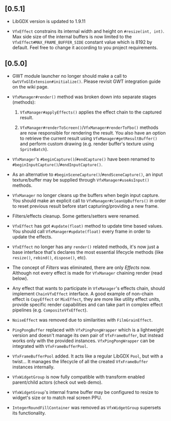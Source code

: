 ## [0.5.1]

- LibGDX version is updated to 1.9.11

- `VfxEffect` constrains its internal width and height on `#resize(int, int)`.
Max side size of the internal buffers is now limited to the `VfxEffect#MAX_FRAME_BUFFER_SIDE` constant value which is 8192 by default.
Feel free to change it according to you project requirements.

## [0.5.0]

- GWT module launcher no longer should make a call to `GwtVfxGlExtension#initialize()`. 
Please revisit GWT integration guide on the wiki page.

- `VfxManager#render()` method was broken down into separate stages (methods):

    1. `VfxManager#applyEffects()` applies the effect chain to the captured result.
    
    2. `VfxManager#renderToScreen()`/`VfxManager#renderToFbo()` methods are now responsible for rendering the result. 
    You also have an option to retrieve the current result using `VfxManager#getResultBuffer()` and perform custom drawing (e.g. render buffer's texture using `SpriteBatch`).
    
- `VfxManager`'s `#beginCapture()`/`#endCapture()` have been renamed to `#beginInputCapture()`/`#endInputCapture()`.

- As an alternative to `#beginSceneCapture()`/`#endSceneCapture()`, 
an input texture/buffer may be supplied through `VfxManager#useAsInput()` methods.

- `VfxManager` no longer cleans up the buffers when begin input capture. 
You should make an explicit call to `VfxManager#cleanUpBuffers()` 
in order to reset previous result before start capturing/providing a new frame.

- Filters/effects cleanup. Some getters/setters were renamed.

- `VfxEffect` has got `#update(float)` method to update time based values. You should call `VfxManager#update(float)` every frame in order to update the effects.

- `VfxEffect` no longer has any `render()` related methods, it's now just a base interface that's declares the most essential lifecycle methods (like `resize()`, `rebind()`, `dispose()`, etc).

- The concept of _Filters_ was eliminated, there are only _Effects_ now. Although not every effect is made for `VfxManager` chaining render (read below).

- Any effect that wants to participate in `VfxManager`'s effects chain, should implement `ChainVfxEffect` interface. A good example of non-chain effect is `CopyEffect` or `MixEffect`, they are more like utility effect units, provide specific render capabilities and can take part in complex effect pipelines (e.g. `CompositeVfxEffect`).   

- `NoiseEffect` was removed due to similarities with `FilmGrainEffect`.

- `PingPongBuffer` replaced with `VfxPingPongWrapper` which is a lightweight version and doesn't manage its own pair of `VfxFrameBuffer`, but instead works only with the provided instances.
`VfxPingPongWrapper` can be integrated with `VfxFrameBufferPool`.

- `VfxFrameBufferPool` added. It acts like a regular LibGDX `Pool`, but with a twist... It manages the lifecycle of all the created `VfxFrameBuffer` instances internally.

- `VfxWidgetGroup` is now fully compatible with transform enabled parent/child actors (check out web demo).

- `VfxWidgetGroup`'s internal frame buffer may be configured to resize to widget's size or to match real screen PPU.

- `IntegerRoundFillContainer` was removed as `VfxWidgetGroup` supersets its functionality.

